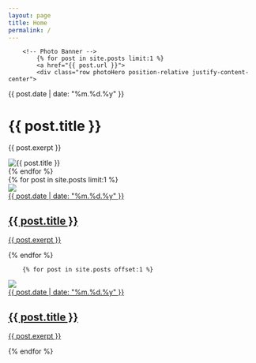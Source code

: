 ```yaml
---
layout: page
title: Home
permalink: /
---
```



<!-- <div class="container-fluid reveal load-hidden d-none d-md-block mt-12">
<div class="row">
<div id="photoSlider" class="carousel slide w-100" data-ride="carousel">
  <ol class="carousel-indicators">
    <li data-target="#photoSlider" data-slide-to="0" class="active"></li>
    <li data-target="#photoSlider" data-slide-to="1"></li>
    <li data-target="#photoSlider" data-slide-to="2"></li>
  </ol>
  <div class="carousel-inner">
  {% for post in site.posts limit:1 %}
    <div class="carousel-item active">
      <img class="d-block w-100" src="{{ post.hero }}" alt="{{ post.title }}">
    </div>
    {% endfor %}
    {% for post in site.posts limit:2 offset:1 %}
    <div class="carousel-item">
      <img class="d-block w-100" src="{{ post.hero }}" alt="{{ post.title }}">
    </div>
    {% endfor %}
  </div>
</div>
</div>
</div> -->



<div class="container-fluid reveal load-hidden d-none d-md-block mt-11">
 
        <!-- Photo Banner -->
            {% for post in site.posts limit:1 %}
            <a href="{{ post.url }}">
            <div class="row photoHero position-relative justify-content-center">
<div class="col inner position-absolute mx-auto p-0 pl-md-6 h-100">
            <div class="details pb-5">
                <div class="date mt-4">{{ post.date | date: "%m.%d.%y" }}</div>
                <h1 class="mt-3 mb-2"> {{ post.title }} </h1>
                <p>{{ post.exerpt }}</p>
            </div>
        </div>
            <img src="{{ post.hero }}" alt="{{ post.title }}">
        </div>
    </a>
            {% endfor %}
</div>


<div class="container-fluid px-0 blogList my-11">
    <div class="row mx-auto">
        {% for post in site.posts limit:1 %}
        <div class="px-3 px-sm-6 col-lg-6 d-md-none mt-4">
          <div class="post reveal load-hidden up mb-11 mb-md-12">
            <a href="{{ post.url }}">
                <div class="postImg position-relative">
                    <div class="overlay"></div>
                    <img src="{{ post.hero }}">
                </div>
                <div class="date mt-4">{{ post.date | date: "%m.%d.%y" }}</div>
                <h2 class="mt-3 mb-2"> {{ post.title }} </h2>
                <p>{{ post.exerpt }}</p>
            </a>
          </div>
        </div>
          {% endfor %}


        {% for post in site.posts offset:1 %}
<div class="px-3 px-sm-6 col-lg-6">
  <div class="post reveal load-hidden up mb-11 mb-md-12">
    <a href="{{ post.url }}">
        <div class="postImg position-relative">
            <div class="overlay"></div>
            <img src="{{ post.hero }}">
        </div>
        <div class="date mt-4">{{ post.date | date: "%m.%d.%y" }}</div>
        <h2 class="mt-3 mb-2"> {{ post.title }} </h2>
        <p>{{ post.exerpt }}</p>
    </a>
  </div>
</div>
  {% endfor %}



<!-- <div class="row">
{% for post in site.posts offset:1 %}
    <div class="col-md-6">
        <div class="post reveal load-hidden up mb-11">
        <a href="{{ post.url }}">
        <div class="postImg position-relative">
            <div class="overlay"></div>
            <img src="{{ post.hero }}">
        </div>
        <div class="date mt-4">{{ post.date | date: "%m.%d.%y" }}</div>
        <h3 class="mt-3 mb-2"> {{ post.title }} </h3>
        <p>{{ post.exerpt }}</p>
       </a>
        </div>
    </div>
{% endfor %}
</div> -->
</div>
</div>


